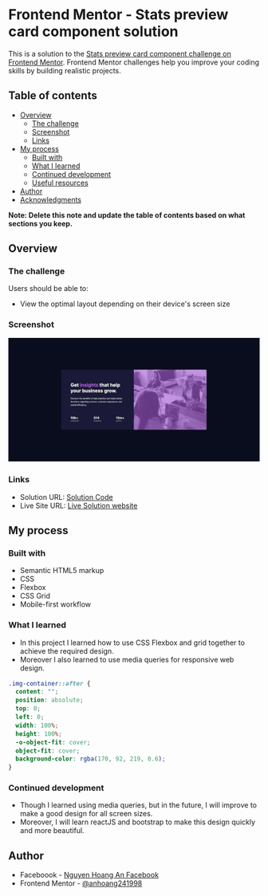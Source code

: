# Frontend Mentor - Stats preview card component solution

This is a solution to the [Stats preview card component challenge on Frontend Mentor](https://www.frontendmentor.io/challenges/stats-preview-card-component-8JqbgoU62). Frontend Mentor challenges help you improve your coding skills by building realistic projects.

## Table of contents

- [Overview](#overview)
  - [The challenge](#the-challenge)
  - [Screenshot](#screenshot)
  - [Links](#links)
- [My process](#my-process)
  - [Built with](#built-with)
  - [What I learned](#what-i-learned)
  - [Continued development](#continued-development)
  - [Useful resources](#useful-resources)
- [Author](#author)
- [Acknowledgments](#acknowledgments)

**Note: Delete this note and update the table of contents based on what sections you keep.**

## Overview

### The challenge

Users should be able to:

- View the optimal layout depending on their device's screen size

### Screenshot

![Design for stats-preview-card-component-main](./screenshot.jpeg)

### Links

- Solution URL: [Solution Code](https://github.com/anhoang241998/Stats-preview-card-component)
- Live Site URL: [Live Solution website](https://anhoang241998.github.io/Stats-preview-card-component/)

## My process

### Built with

- Semantic HTML5 markup
- CSS
- Flexbox
- CSS Grid
- Mobile-first workflow

### What I learned

- In this project I learned how to use CSS Flexbox and grid together to achieve the required design.
- Moreover I also learned to use media queries for responsive web design.

```css
.img-container::after {
  content: "";
  position: absolute;
  top: 0;
  left: 0;
  width: 100%;
  height: 100%;
  -o-object-fit: cover;
  object-fit: cover;
  background-color: rgba(170, 92, 219, 0.6);
}
```

### Continued development

- Though I learned using media queries, but in the future, I will improve to make a good design for all screen sizes.
- Moreover, I will learn reactJS and bootstrap to make this design quickly and more beautiful.

## Author

- Faceboook - [Nguyen Hoang An Facebook](https://www.facebook.com/an.nguyenhoang.10)
- Frontend Mentor - [@anhoang241998](https://www.frontendmentor.io/profile/anhoang241998)
